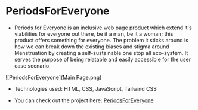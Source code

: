 # PeriodsForEveryone

- Periods for Everyone is an inclusive web page product which extend it's viabilities for everyone out there, be it a man, be it a woman; this product offers something for everyone. The problem it sticks around is how we can break down the existing biases and stigma around Menstruation by creating a self-sustainable one stop all eco-system. It serves the purpose of being relatable and easily accessible for the user case scenario.

![PeriodsForEveryone](Main Page.png)

- Technologies used: HTML, CSS, JavaScript, Tailwind CSS

- You can check out the project here: [PeriodsForEveryone](https://khushisharma22.github.io/PeriodsForEveryone/)

